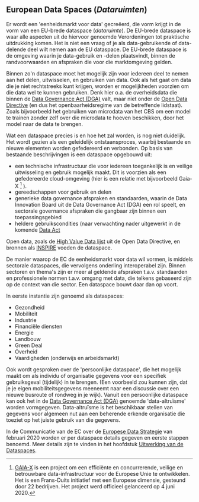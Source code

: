## European Data Spaces (*Dataruimten*)

Er wordt een 'eenheidsmarkt voor data' gecreëerd, die vorm krijgt in de vorm van een EU-brede dataspace (*dataruimte*). De EU-brede dataspace is waar alle aspecten uit de hiervoor genoemde Verordeningen tot praktische uitdrukking komen. Het is niet een vraag of je als data-gebruikende of data-delende deel wilt nemen aan de EU dataspace. De EU-brede dataspace is de omgeving waarin je data-gebruik en -delen plaatsvindt, binnen de randvoorwaarden en afspraken die voor die marktomgeving gelden.

Binnen zo'n dataspace moet het mogelijk zijn voor iedereen deel te nemen aan het delen, uitwisselen, en gebruiken van data. Ook als het gaat om data die je niet rechtstreeks kunt krijgen, worden er mogelijkheden voorzien om die data wel te kunnen gebruiken. Denk hier o.a. de overheidsdata die binnen de [Data Governance Act (DGA)](#data-governance-act-dga) valt, maar niet onder de [Open Data Directive](#open-data-directive) (en dus het openbaarheidsregime van de betreffende lidstaat). Zoals bijvoorbeeld het gebruiken van microdata van het CBS om een model te trainen zonder zelf over die microdata te hoeven beschikken, door het model naar de data te brengen.

Wat een dataspace precies is en hoe het zal worden, is nog niet duidelijk. Het wordt gezien als een geleidelijk ontstaansproces, waarbij bestaande en nieuwe elementen worden gefedereerd en verbonden. Op basis van bestaande beschrijvingen is een dataspace opgebouwd uit:
* een technische infrastructuur die voor iedereen toegankelijk is en veilige uitwisseling en gebruik mogelijk maakt. Dit is voorzien als een gefedereerde cloud-omgeving (hier is een relatie met bijvoorbeeld Gaia-X [^1] ). 
* gereedschappen voor gebruik en delen
* generieke data governance afspraken en standaarden, waarin de Data Innovation Board uit de Data Governance Act (DGA) een rol speelt, en sectorale governance afspraken die gangbaar zijn binnen een toepassingsgebied
* heldere gebruikscondities (naar verwachting nader uitgewerkt in de komende [Data Act](#data-act-da)

Open data, zoals de [High Value Data lijst](#high-value-data-lijst) uit de Open Data Directive, en bronnen als [INSPIRE](#inspire-richtlijn) voeden de dataspace.

De manier waarop de EC de eenheidsmarkt voor data wil vormen, is middels sectorale dataspaces, die vervolgens onderling interoperabel zijn. 
Binnen sectoren en thema's zijn er meer al geldende afspraken t.a.v. standaarden en professionele normen t.a.v. omgang met data, die telkens gebaseerd zijn op de context van die sector. Een dataspace bouwt daar dan op voort.

In eerste instantie zijn genoemd als dataspaces:

* Gezondheid
* Mobiliteit
* Industrie
* Financiële diensten
* Energie
* Landbouw
* Green Deal
* Overheid
* Vaardigheden (onderwijs en arbeidsmarkt)

Ook wordt gesproken over de 'persoonlijke dataspace', die het mogelijk maakt om als individu of organisatie gegevens voor een specifiek gebruiksgeval (tijdelijk) in te brengen. (Een voorbeeld zou kunnen zijn, dat je je eigen mobiliteitsgegevens meeneemt naar een discussie over een nieuwe busroute of rondweg in je wijk). Vanuit een persoonlijke dataspace kan ook het in de [Data Governance Act (DGA)](#data-governance-act-dga) genoemde 'data-altruïsme' worden vormgegeven. Data-altruïsme is het beschikbaar stellen van gegevens voor algemeen nut aan een beherende erkende organisatie die toeziet op het juiste gebruik van die gegevens. 

In de Communicatie van de EC over de [Europese Data Strategie](#europese-data-strategie) van februari 2020 worden er per dataspace details gegeven en eerste stappen benoemd. Meer details zijn te vinden in het hoofdstuk [Uitwerking van de Dataspaces](#uitwerking-van-de-dataspaces).

[^1]: [GAIA-X]((https://www.gaia-x.eu/)) is een project om een efficiënte en concurrerende, veilige en betrouwbare data-infrastructuur voor de Europese Unie te ontwikkelen. Het is een Frans-Duits initiatief met een Europese dimensie, gesteund door 22 bedrijven. Het project werd officieel gelanceerd op 4 juni 2020.
